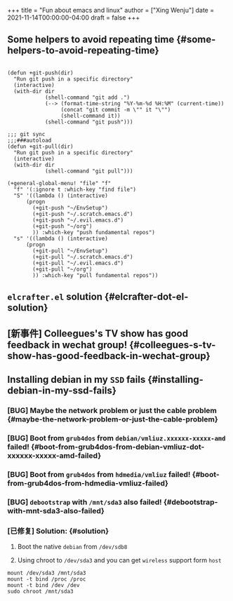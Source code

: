 +++
title = "Fun about emacs and linux"
author = ["Xing Wenju"]
date = 2021-11-14T00:00:00-04:00
draft = false
+++

## Some helpers to avoid repeating time {#some-helpers-to-avoid-repeating-time}

```emacs-lisp

(defun +git-push(dir)
  "Run git push in a specific directory"
  (interactive)
  (with-dir dir
            (shell-command "git add .")
            (--> (format-time-string "%Y-%m-%d %H:%M" (current-time))
                 (concat "git commit -m \"" it "\"")
                 (shell-command it))
            (shell-command "git push")))

;;; git sync
;;;###autoload
(defun +git-pull(dir)
  "Run git push in a specific directory"
  (interactive)
  (with-dir dir
            (shell-command "git pull")))

(+general-global-menu! "file" "f"
  "f" '(:ignore t :which-key "find file")
  "S" '((lambda () (interactive)
	  (progn
	    (+git-push "~/EnvSetup")
	    (+git-push "~/.scratch.emacs.d")
	    (+git-push "~/.evil.emacs.d")
	    (+git-push "~/org")
	    )) :which-key "push fundamental repos")
  "s" '((lambda () (interactive)
	  (progn
	    (+git-pull "~/EnvSetup")
	    (+git-pull "~/.scratch.emacs.d")
	    (+git-pull "~/.evil.emacs.d")
	    (+git-pull "~/org")
	    )) :which-key "pull fundamental repos"))
```


## `elcrafter.el` solution {#elcrafter-dot-el-solution}


## <span class="org-todo todo _____">[新事件]</span> Colleegues's TV show has good feedback in wechat group! {#colleegues-s-tv-show-has-good-feedback-in-wechat-group}


## Installing debian in my `SSD` fails {#installing-debian-in-my-ssd-fails}


### <span class="org-todo todo _BUG_">[BUG]</span> Maybe the network problem or just the cable problem {#maybe-the-network-problem-or-just-the-cable-problem}


### <span class="org-todo todo _BUG_">[BUG]</span> Boot from `grub4dos` from `debian/vmliuz.xxxxxx-xxxxx-amd` failed! {#boot-from-grub4dos-from-debian-vmliuz-dot-xxxxxx-xxxxx-amd-failed}


### <span class="org-todo todo _BUG_">[BUG]</span> Boot from `grub4dos` from `hdmedia/vmliuz` failed! {#boot-from-grub4dos-from-hdmedia-vmliuz-failed}


### <span class="org-todo todo _BUG_">[BUG]</span> `debootstrap` with `/mnt/sda3` also failed! {#debootstrap-with-mnt-sda3-also-failed}


### <span class="org-todo done _____">[已修复]</span> Solution: {#solution}

1.  Boot the native `debian` from `/dev/sdb8`

2.  Using chroot to `/dev/sda3` and you can get `wireless` support form `host`

<!--listend-->

```shell
mount /dev/sda3 /mnt/sda3
mount -t bind /proc /proc
mount -t bind /dev /dev
sudo chroot /mnt/sda3
```
